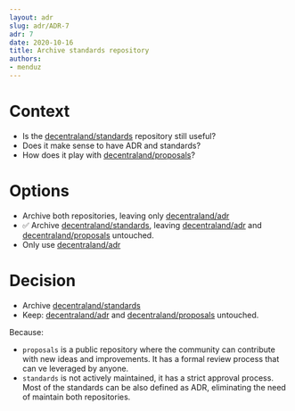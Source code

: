 ```yaml
---
layout: adr
slug: adr/ADR-7
adr: 7
date: 2020-10-16
title: Archive standards repository
authors:
- menduz
---
```


# Context

* Is the [decentraland/standards](https://github.com/decentraland/standards) repository still useful?
* Does it make sense to have ADR and standards?
* How does it play with [decentraland/proposals](https://github.com/decentraland/proposals)?

# Options

* Archive both repositories, leaving only [decentraland/adr](https://github.com/decentraland/adr)
* ✅ Archive [decentraland/standards](https://github.com/decentraland/standards), leaving [decentraland/adr](https://github.com/decentraland/adr) and [decentraland/proposals](https://github.com/decentraland/proposals) untouched.
* Only use [decentraland/adr](https://github.com/decentraland/adr)

# Decision

* Archive [decentraland/standards](https://github.com/decentraland/standards)
* Keep: [decentraland/adr](https://github.com/decentraland/adr) and [decentraland/proposals](https://github.com/decentraland/proposals) untouched.

Because:
* `proposals` is a public repository where the community can contribute with new ideas and improvements. It has a formal review process that can ve leveraged by anyone.
* `standards` is not actively maintained, it has a strict approval process. Most of the standards can be also defined as ADR, eliminating the need of maintain both repositories.
